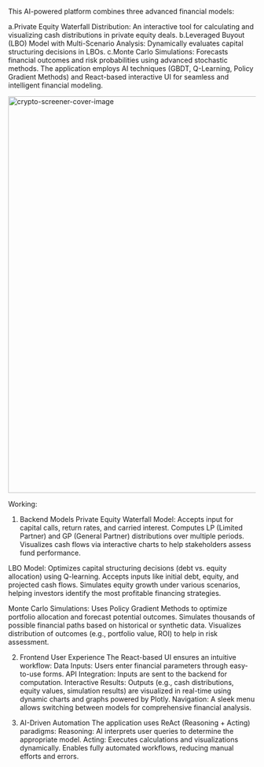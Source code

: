 This AI-powered platform combines three advanced financial models:

a.Private Equity Waterfall Distribution: An interactive tool for calculating and visualizing cash distributions in private equity deals.
b.Leveraged Buyout (LBO) Model with Multi-Scenario Analysis: Dynamically evaluates capital structuring decisions in LBOs.
c.Monte Carlo Simulations: Forecasts financial outcomes and risk probabilities using advanced stochastic methods.
The application employs AI techniques (GBDT, Q-Learning, Policy Gradient Methods) and React-based interactive UI for seamless and intelligent financial modeling.

<img width="805" alt="crypto-screener-cover-image" src="https://github.com/user-attachments/assets/756e479a-9229-43e5-9554-722e35151a9d" />

Working:
1. Backend Models
Private Equity Waterfall Model:
Accepts input for capital calls, return rates, and carried interest.
Computes LP (Limited Partner) and GP (General Partner) distributions over multiple periods.
Visualizes cash flows via interactive charts to help stakeholders assess fund performance.

LBO Model:
Optimizes capital structuring decisions (debt vs. equity allocation) using Q-learning.
Accepts inputs like initial debt, equity, and projected cash flows.
Simulates equity growth under various scenarios, helping investors identify the most profitable financing strategies.

Monte Carlo Simulations:
Uses Policy Gradient Methods to optimize portfolio allocation and forecast potential outcomes.
Simulates thousands of possible financial paths based on historical or synthetic data.
Visualizes distribution of outcomes (e.g., portfolio value, ROI) to help in risk assessment.

2. Frontend User Experience
The React-based UI ensures an intuitive workflow:
Data Inputs: Users enter financial parameters through easy-to-use forms.
API Integration: Inputs are sent to the backend for computation.
Interactive Results: Outputs (e.g., cash distributions, equity values, simulation results) are visualized in real-time using dynamic charts and graphs powered by Plotly.
Navigation: A sleek menu allows switching between models for comprehensive financial analysis.

3. AI-Driven Automation
The application uses ReAct (Reasoning + Acting) paradigms:
Reasoning: AI interprets user queries to determine the appropriate model.
Acting: Executes calculations and visualizations dynamically.
Enables fully automated workflows, reducing manual efforts and errors.
